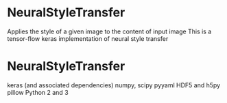 # NeuralStyleTransfer
Applies the style of a given image to the content of input image
This is a tensor-flow keras implementation of neural style transfer

# NeuralStyleTransfer
keras (and associated dependencies)
numpy, scipy
pyyaml
HDF5 and h5py
pillow
Python 2 and 3
